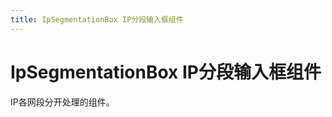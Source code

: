 ```yaml
---
title: IpSegmentationBox IP分段输入框组件
---
```


# IpSegmentationBox IP分段输入框组件

<div>IP各网段分开处理的组件。</div>
